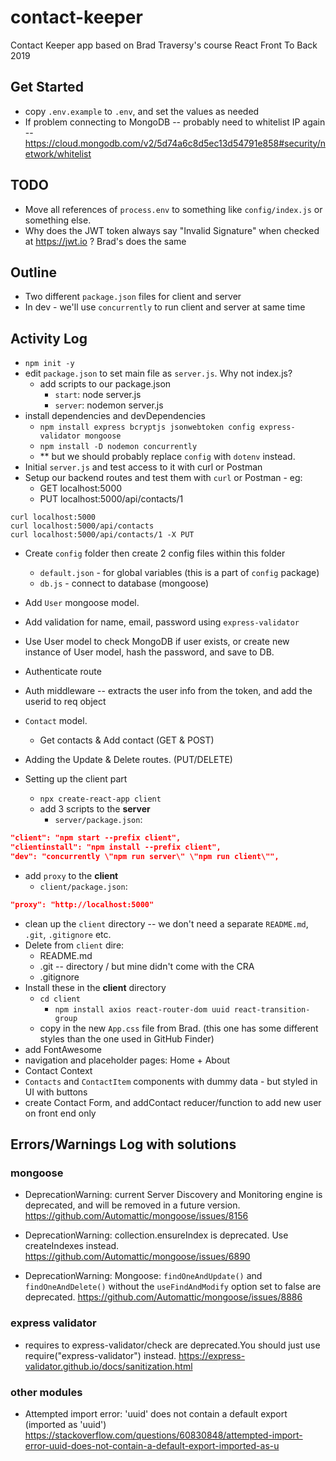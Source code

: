 # contact-keeper

Contact Keeper app based on Brad Traversy's course React Front To Back 2019

## Get Started

- copy `.env.example` to `.env`, and set the values as needed
- If problem connecting to MongoDB -- probably need to whitelist IP again -- https://cloud.mongodb.com/v2/5d74a6c8d5ec13d54791e858#security/network/whitelist

## TODO

- Move all references of `process.env` to something like `config/index.js` or something else.
- Why does the JWT token always say "Invalid Signature" when checked at https://jwt.io ? Brad's does the same

## Outline

- Two different `package.json` files for client and server
- In dev - we'll use `concurrently` to run client and server at same time

## Activity Log

- `npm init -y`
- edit `package.json` to set main file as `server.js`. Why not index.js?
  - add scripts to our package.json
    - `start`: node server.js
    - `server`: nodemon server.js
- install dependencies and devDependencies
  - `npm install express bcryptjs jsonwebtoken config express-validator mongoose`
  - `npm install -D nodemon concurrently`
  - \*\* but we should probably replace `config` with `dotenv` instead.
- Initial `server.js` and test access to it with curl or Postman
- Setup our backend routes and test them with `curl` or Postman - eg:
  - GET localhost:5000
  - PUT localhost:5000/api/contacts/1

```
curl localhost:5000
curl localhost:5000/api/contacts
curl localhost:5000/api/contacts/1 -X PUT
```

- Create `config` folder then create 2 config files within this folder
  - `default.json` - for global variables (this is a part of `config` package)
  - `db.js` - connect to database (mongoose)
- Add `User` mongoose model.
- Add validation for name, email, password using `express-validator`
- Use User model to check MongoDB if user exists, or create new instance of User model, hash the password, and save to DB.
- Authenticate route
- Auth middleware -- extracts the user info from the token, and add the userid to req object
- `Contact` model.
  - Get contacts & Add contact (GET & POST)
- Adding the Update & Delete routes. (PUT/DELETE)

- Setting up the client part
  - `npx create-react-app client`
  - add 3 scripts to the **server**
    - `server/package.json`:

```json
"client": "npm start --prefix client",
"clientinstall": "npm install --prefix client",
"dev": "concurrently \"npm run server\" \"npm run client\"",
```

- add `proxy` to the **client**
  - `client/package.json`:

```json
"proxy": "http://localhost:5000"
```

- clean up the `client` directory -- we don't need a separate `README.md`, `.git`, `.gitignore` etc.
- Delete from `client` dire:
  - README.md
  - .git -- directory / but mine didn't come with the CRA
  - .gitignore
- Install these in the **client** directory
  - `cd client`
    - `npm install axios react-router-dom uuid react-transition-group`
  - copy in the new `App.css` file from Brad. (this one has some different styles than the one used in GitHub Finder)
- add FontAwesome 
- navigation and placeholder pages: Home + About
- Contact Context
- `Contacts` and `ContactItem` components with dummy data - but styled in UI with buttons
- create Contact Form, and addContact reducer/function to add new user on front end only

## Errors/Warnings Log with solutions
### mongoose
- DeprecationWarning: current Server Discovery and Monitoring engine is deprecated, and will be removed in a future version.
https://github.com/Automattic/mongoose/issues/8156

- DeprecationWarning: collection.ensureIndex is deprecated. Use createIndexes instead.
https://github.com/Automattic/mongoose/issues/6890

- DeprecationWarning: Mongoose: `findOneAndUpdate()` and `findOneAndDelete()` without the `useFindAndModify` option set to false are deprecated.
https://github.com/Automattic/mongoose/issues/8886


### express validator
- requires to express-validator/check are deprecated.You should just use require("express-validator")  instead.
https://express-validator.github.io/docs/sanitization.html

### other modules
- Attempted import error: 'uuid' does not contain a default export (imported as 'uuid') 
https://stackoverflow.com/questions/60830848/attempted-import-error-uuid-does-not-contain-a-default-export-imported-as-u

